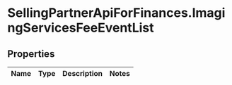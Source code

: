 # SellingPartnerApiForFinances.ImagingServicesFeeEventList

## Properties
Name | Type | Description | Notes
------------ | ------------- | ------------- | -------------


